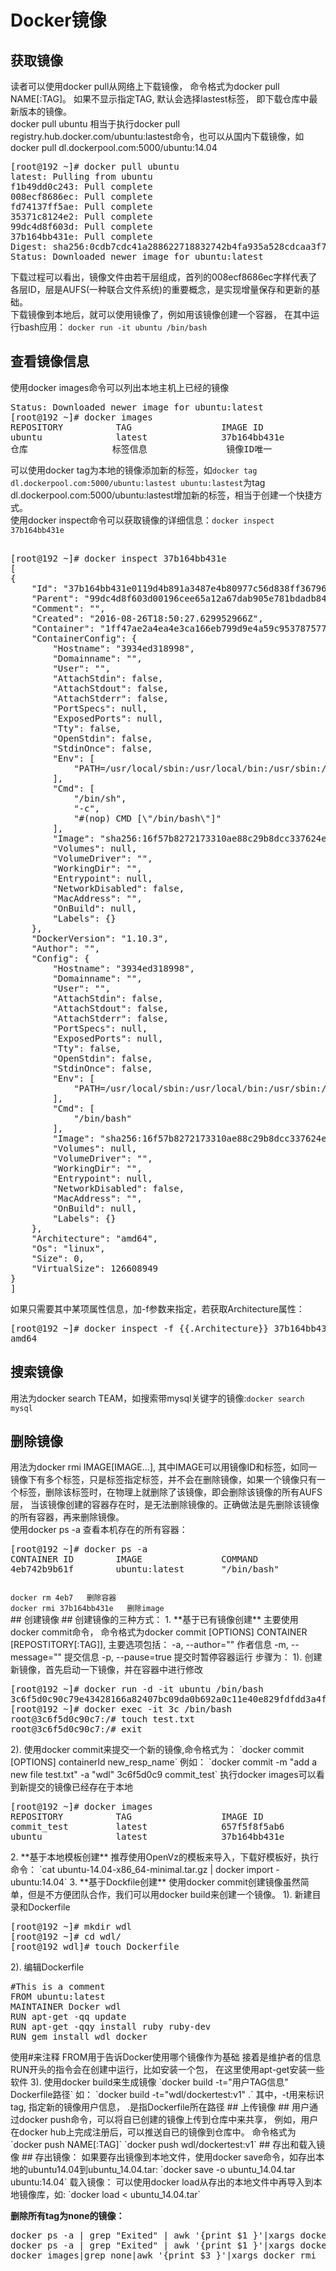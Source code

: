 # Docker镜像 #
## 获取镜像 ##
读者可以使用docker pull从网络上下载镜像， 命令格式为docker pull NAME[:TAG]。 如果不显示指定TAG, 默认会选择lastest标签， 即下载仓库中最新版本的镜像。  
docker pull ubuntu 相当于执行docker pull registry.hub.docker.com/ubuntu:lastest命令，也可以从国内下载镜像，如docker pull dl.dockerpool.com:5000/ubuntu:14.04  
<pre>
[root@192 ~]# docker pull ubuntu
latest: Pulling from ubuntu
f1b49dd0c243: Pull complete 
008ecf8686ec: Pull complete 
fd74137ff5ae: Pull complete 
35371c8124e2: Pull complete 
99dc4d8f603d: Pull complete 
37b164bb431e: Pull complete 
Digest: sha256:0cdb7cdc41a288622718832742b4fa935a528cdcaa3f71d7574c2f89ff0d516e
Status: Downloaded newer image for ubuntu:latest 
</pre>
下载过程可以看出，镜像文件由若干层组成，首列的008ecf8686ec字样代表了各层ID，层是AUFS(一种联合文件系统)的重要概念，是实现增量保存和更新的基础。  
下载镜像到本地后，就可以使用镜像了，例如用该镜像创建一个容器， 在其中运行bash应用：
`docker run -it ubuntu /bin/bash`
## 查看镜像信息 ##
使用docker images命令可以列出本地主机上已经的镜像 
<pre>
Status: Downloaded newer image for ubuntu:latest
[root@192 ~]# docker images
REPOSITORY          TAG                 IMAGE ID            CREATED             VIRTUAL SIZE
ubuntu              latest              37b164bb431e        3 weeks ago         126.6 MB
仓库                标签信息               镜像ID唯一           创建时间             大小
</pre>
可以使用docker tag为本地的镜像添加新的标签，如`docker tag dl.dockerpool.com:5000/ubuntu:lastest ubuntu:lastest`为tag dl.dockerpool.com:5000/ubuntu:lastest增加新的标签，相当于创建一个快捷方式。  
使用docker inspect命令可以获取镜像的详细信息：`docker inspect 37b164bb431e`
<pre> 
[root@192 ~]# docker inspect 37b164bb431e
[
{
    "Id": "37b164bb431e0119d4b891a3487e4b80977c56d838ff367966d31fc392c3a76d",
    "Parent": "99dc4d8f603d00196cee65a12a67dab905e781bdadb841d5a13fc08e44039041",
    "Comment": "",
    "Created": "2016-08-26T18:50:27.629952966Z",
    "Container": "1ff47ae2a4ea4e3ca166eb799d9e4a59c953787577dc2e892b19b544ad290727",
    "ContainerConfig": {
        "Hostname": "3934ed318998",
        "Domainname": "",
        "User": "",
        "AttachStdin": false,
        "AttachStdout": false,
        "AttachStderr": false,
        "PortSpecs": null,
        "ExposedPorts": null,
        "Tty": false,
        "OpenStdin": false,
        "StdinOnce": false,
        "Env": [
            "PATH=/usr/local/sbin:/usr/local/bin:/usr/sbin:/usr/bin:/sbin:/bin"
        ],
        "Cmd": [
            "/bin/sh",
            "-c",
            "#(nop) CMD [\"/bin/bash\"]"
        ],
        "Image": "sha256:16f57b8272173310ae88c29b8dcc337624e1d00054d0279309eccb6d40793766",
        "Volumes": null,
        "VolumeDriver": "",
        "WorkingDir": "",
        "Entrypoint": null,
        "NetworkDisabled": false,
        "MacAddress": "",
        "OnBuild": null,
        "Labels": {}
    },
    "DockerVersion": "1.10.3",
    "Author": "",
    "Config": {
        "Hostname": "3934ed318998",
        "Domainname": "",
        "User": "",
        "AttachStdin": false,
        "AttachStdout": false,
        "AttachStderr": false,
        "PortSpecs": null,
        "ExposedPorts": null,
        "Tty": false,
        "OpenStdin": false,
        "StdinOnce": false,
        "Env": [
            "PATH=/usr/local/sbin:/usr/local/bin:/usr/sbin:/usr/bin:/sbin:/bin"
        ],
        "Cmd": [
            "/bin/bash"
        ],
        "Image": "sha256:16f57b8272173310ae88c29b8dcc337624e1d00054d0279309eccb6d40793766",
        "Volumes": null,
        "VolumeDriver": "",
        "WorkingDir": "",
        "Entrypoint": null,
        "NetworkDisabled": false,
        "MacAddress": "",
        "OnBuild": null,
        "Labels": {}
    },
    "Architecture": "amd64",
    "Os": "linux",
    "Size": 0,
    "VirtualSize": 126608949 
}
]
</pre>
如果只需要其中某项属性信息，加-f参数来指定，若获取Architecture属性：
<pre>
[root@192 ~]# docker inspect -f {{.Architecture}} 37b164bb431e	
amd64
</pre>
## 搜索镜像 ##
用法为docker search TEAM，如搜索带mysql关键字的镜像:`docker search mysql`
## 删除镜像 ##
用法为docker rmi IMAGE[IMAGE...], 其中IMAGE可以用镜像ID和标签，如同一镜像下有多个标签，只是标签指定标签，并不会在删除镜像，如果一个镜像只有一个标签，删除该标签时，在物理上就删除了该镜像，即会删除该镜像的所有AUFS层， 当该镜像创建的容器存在时，是无法删除镜像的。正确做法是先删除该镜像的所有容器，再来删除镜像。  
使用docker ps -a 查看本机存在的所有容器：
<pre>
[root@192 ~]# docker ps -a
CONTAINER ID        IMAGE               COMMAND             CREATED             STATUS              PORTS               NAMES
4eb742b9b61f        ubuntu:latest       "/bin/bash"         17 minutes ago      Up 17 minutes                           admiring_pasteur   
</pre>
<code>
docker rm 4eb7   删除容器  
docker rmi 37b164bb431e   删除image
</code>
## 创建镜像 ##
创建镜像的三种方式：  
1. **基于已有镜像创建**  
主要使用docker commit命令， 命令格式为docker commit [OPTIONS] CONTAINER [REPOSTITORY[:TAG]], 主要选项包括：  
-a, --author="" 作者信息  
-m, --message="" 提交信息  
-p, --pause=true 提交时暂停容器运行  
步骤为：  
1). 创建新镜像，首先启动一下镜像，并在容器中进行修改
<pre>
[root@192 ~]# docker run -d -it ubuntu /bin/bash
3c6f5d0c90c79e43428166a82407bc09da0b692a0c11e40e829fdfdd3a4f6a33
[root@192 ~]# docker exec -it 3c /bin/bash
root@3c6f5d0c90c7:/# touch test.txt
root@3c6f5d0c90c7:/# exit 
</pre>
2). 使用docker commit来提交一个新的镜像,命令格式为：  
`docker commit [OPTIONS] containerId new_resp_name` 例如：  
`docker commit -m "add a new file test.txt" -a "wdl" 3c6f5d0c9 commit_test`  
执行docker images可以看到新提交的镜像已经存在于本地
<pre>
[root@192 ~]# docker images
REPOSITORY          TAG                 IMAGE ID            CREATED             VIRTUAL SIZE
commit_test         latest              657f5f8f5ab6        15 seconds ago      126.6 MB
ubuntu              latest              37b164bb431e        3 weeks ago         126.6 MB
</pre> 
2. **基于本地模板创建**  
推荐使用OpenVz的模板来导入，下载好模板好，执行命令：
`cat ubuntu-14.04-x86_64-minimal.tar.gz | docker import - ubuntu:14.04`
3. **基于Dockfile创建**  
使用docker commit创建镜像虽然简单，但是不方便团队合作，我们可以用docker build来创建一个镜像。
1). 新建目录和Dockerfile  
<pre>
[root@192 ~]# mkdir wdl
[root@192 ~]# cd wdl/
[root@192 wdl]# touch Dockerfile
</pre>
2). 编辑Dockerfile
<pre>
#This is a comment
FROM ubuntu:latest
MAINTAINER Docker wdl <wdl5i@163.com>
RUN apt-get -qq update 
RUN apt-get -qqy install ruby ruby-dev
RUN gem install wdl_docker
</pre>
使用#来注释  
FROM用于告诉Docker使用哪个镜像作为基础  
接着是维护者的信息  
RUN开头的指令会在创建中运行，比如安装一个包， 在这里使用apt-get安装一些软件
3). 使用docker build来生成镜像  
`docker build -t="用户TAG信息" Dockerfile路径` 如：  
`docker build -t="wdl/dockertest:v1" .`  
其中，-t用来标识tag, 指定新的镜像用户信息， .是指Dockerfile所在路径
## 上传镜像 ##
用户通过docker push命令，可以将自已创建的镜像上传到仓库中来共享， 例如，用户在docker hub上完成注册后，可以推送自已的镜像到仓库中。 命令格式为`docker push NAME[:TAG]`
 `docker push wdl/dockertest:v1`
## 存出和载入镜像 ##
存出镜像：  
如果要存出镜像到本地文件，使用docker save命令，如存出本地的ubuntu14.04到ubuntu_14.04.tar:  
 `docker save -o ubuntu_14.04.tar ubuntu:14.04`  
载入镜像： 
可以使用docker load从存出的本地文件中再导入到本地镜像库，如:  
 `docker load < ubuntu_14.04.tar`  

**删除所有tag为none的镜像：**  
<pre>
docker ps -a | grep "Exited" | awk '{print $1 }'|xargs docker stop
docker ps -a | grep "Exited" | awk '{print $1 }'|xargs docker rm
docker images|grep none|awk '{print $3 }'|xargs docker rmi
</pre>